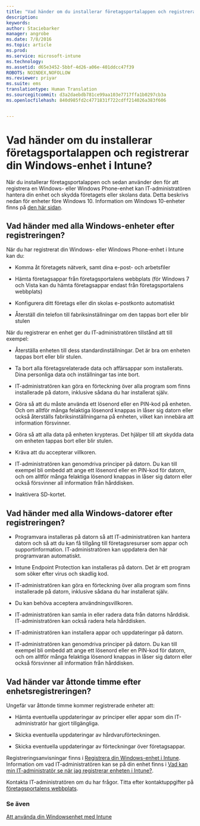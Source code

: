 ```yaml
---
title: "Vad händer om du installerar företagsportalappen och registrerar din Windows-enhet i Intune? Microsoft Intune"
description: 
keywords: 
author: Staciebarker
manager: angrobe
ms.date: 7/8/2016
ms.topic: article
ms.prod: 
ms.service: microsoft-intune
ms.technology: 
ms.assetid: d65e3452-5bbf-4d26-a06e-401ddcc47f39
ROBOTS: NOINDEX,NOFOLLOW
ms.reviewer: priyar
ms.suite: ems
translationtype: Human Translation
ms.sourcegitcommit: d3a2daebdb781ce99aa103e7717ffa1b0297cb3a
ms.openlocfilehash: 840d985fd2c4771831f722cdff214026a383f606


---
```



# Vad händer om du installerar företagsportalappen och registrerar din Windows-enhet i Intune?

När du installerar företagsportalappen och sedan använder den för att registrera en Windows- eller Windows Phone-enhet kan IT-administratören hantera din enhet och skydda företagets eller skolans data. Detta beskrivs nedan för enheter före Windows 10. Information om Windows 10-enheter finns på [den här sidan](what-happens-if-you-install-the-company-portal-app-and-enroll-your-device-in-intune-windows10.md).

## Vad händer med alla Windows-enheter efter registreringen?
När du har registrerat din Windows- eller Windows Phone-enhet i Intune kan du:

-   Komma åt företagets nätverk, samt dina e-post- och arbetsfiler

-   Hämta företagsappar från företagsportalens webbplats (för Windows 7 och Vista kan du hämta företagsappar endast från företagsportalens webbplats)

-   Konfigurera ditt företags eller din skolas e-postkonto automatiskt

-   Återställ din telefon till fabriksinställningar om den tappas bort eller blir stulen

När du registrerar en enhet ger du IT-administratören tillstånd att till exempel:

-   Återställa enheten till dess standardinställningar. Det är bra om enheten tappas bort eller blir stulen.

-   Ta bort alla företagsrelaterade data och affärsappar som installerats. Dina personliga data och inställningar tas inte bort.

-   IT-administratören kan göra en förteckning över alla program som finns installerade på datorn, inklusive sådana du har installerat själv.

-   Göra så att du måste använda ett lösenord eller en PIN-kod på enheten. Och om alltför många felaktiga lösenord knappas in låser sig datorn eller också återställs fabriksinställningarna på enheten, vilket kan innebära att information försvinner.

-   Göra så att alla data på enheten krypteras. Det hjälper till att skydda data om enheten tappas bort eller blir stulen.

-   Kräva att du accepterar villkoren.

-   IT-administratören kan genomdriva principer på datorn. Du kan till exempel bli ombedd att ange ett lösenord eller en PIN-kod för datorn, och om alltför många felaktiga lösenord knappas in låser sig datorn eller också försvinner all information från hårddisken.

-   Inaktivera SD-kortet.

## Vad händer med alla Windows-datorer efter registreringen?

-  Programvara installeras på datorn så att IT-administratören kan hantera datorn och så att du kan få tillgång till företagsresurser som appar och supportinformation. IT-administratören kan uppdatera den här programvaran automatiskt.

-  Intune Endpoint Protection kan installeras på datorn. Det är ett program som söker efter virus och skadlig kod.

-  IT-administratören kan göra en förteckning över alla program som finns installerade på datorn, inklusive sådana du har installerat själv.

-  Du kan behöva acceptera användningsvillkoren.

-  IT-administratören kan samla in eller radera data från datorns hårddisk. IT-administratören kan också radera hela hårddisken.

-  IT-administratören kan installera appar och uppdateringar på datorn.

-  IT-administratören kan genomdriva principer på datorn. Du kan till exempel bli ombedd att ange ett lösenord eller en PIN-kod för datorn, och om alltför många felaktiga lösenord knappas in låser sig datorn eller också försvinner all information från hårddisken.


## Vad händer var åttonde timme efter enhetsregistreringen?
Ungefär var åttonde timme kommer registrerade enheter att:

-   Hämta eventuella uppdateringar av principer eller appar som din IT-administratör har gjort tillgängliga.

-   Skicka eventuella uppdateringar av hårdvaruförteckningen.

-   Skicka eventuella uppdateringar av förteckningar över företagsappar.

Registreringsanvisningar finns i [Registrera din Windows-enhet i Intune](enroll-your-device-in-intune-windows.md). Information om vad IT-administratören kan se på din enhet finns i [Vad kan min IT-administratör se när jag registrerar enheten i Intune?](what-can-your-it-administrator-see-when-you-enroll-your-device-in-intune-windows.md).

Kontakta IT-administratören om du har frågor. Titta efter kontaktuppgifter på [företagsportalens webbplats](http://portal.manage.microsoft.com).

### Se även
[Att använda din Windowsenhet med Intune](using-your-windows-device-with-intune.md)



<!--HONumber=Aug16_HO4-->


